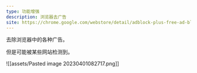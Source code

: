 ```yaml
---
type: 功能增强
description: 浏览器去广告
site: https://chrome.google.com/webstore/detail/adblock-plus-free-ad-bloc/cfhdojbkjhnklbpkdaibdccddilifddb?hl=en-US
---
```


去除浏览器中的各种广告。

但是可能被某些网站检测到。

![[assets/Pasted image 20230401082717.png]]

